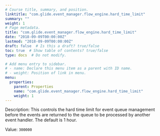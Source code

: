 ```yaml
---
# Course title, summary, and position.
linktitle: "com.glide.event_manager.flow_engine.hard_time_limit"
summary: ""
weight: 1
# Page metadata.
title: "com.glide.event_manager.flow_engine.hard_time_limit"
date: "2018-09-09T00:00:00Z"
lastmod: "2018-09-09T00:00:00Z"
draft: false  # Is this a draft? true/false
toc: true  # Show table of contents? true/false
type: docs  # Do not modify.

# Add menu entry to sidebar.
# - name: Declare this menu item as a parent with ID name.
# - weight: Position of link in menu.
menu:
  properties:
    parent: Properties
    name: "com.glide.event_manager.flow_engine.hard_time_limit"
    weight: 1
---
```


Description: This controls the hard time limit for event queue management before the events are returned to the queue to be processed by another event handler.  The default is 1 hour.


Value: `300000`